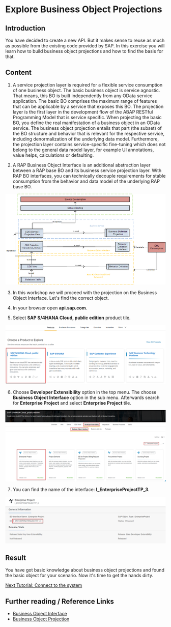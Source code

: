 # Explore Business Object Projections

## Introduction 

You have decided to create a new API. But it makes sense to reuse as much as possible from the existing code provided by SAP. In this exercise you will learn how to build business object projections and how to find the basis for that.

## Content

1. A service projection layer is required for a flexible service consumption of one business object. The basic business object is service agnostic. That means, this BO is built independently from any OData service application. The basic BO comprises the maximum range of features that can be applicable by a service that exposes this BO. The projection layer is the first layer in the development flow of the ABAP RESTful Programming Model that is service specific. When projecting the basic BO, you define the real manifestation of a business object in an OData service. The business object projection entails that part (the subset) of the BO structure and behavior that is relevant for the respective service, including denormalization of the underlying data model. Furthermore, the projection layer contains service-specific fine-tuning which does not belong to the general data model layer, for example UI annotations, value helps, calculations or defaulting.

2. A RAP Business Object Interface is an additional abstraction layer between a RAP base BO and its business service projection layer. With RAP BO interfaces, you can technically decouple requirements for stable consumption from the behavior and data model of the underlying RAP base BO.

  ![Alt text](img/0008-projection-scheme.png)

3. In this workshop we will proceed with the projection on the Business Object Interface. Let's find the correct object.

4. In your browser open **api.sap.com**.

5. Select **SAP S/4HANA Cloud, public edition** product tile.
  
  ![Alt text](img/0009-api-sap-com-choose-product.png) 

6. Choose **Developer Extensibility** option in the top menu. The choose **Business Object Interface** option in the sub menu. Afterwards search for **Enterprise Project** and select **Enterprise Project** tile.

  ![Alt text](img/0009a-api-sap-com-find-interface.png) 
  
7. You can find the name of the interface: **I_EnterpriseProjectTP_3**.

  ![Alt text](img/0009b-api-sap-com-find-cds-view.png)


## Result

You have got basic knowledge about business object projections and found the basic object for your scenario. Now it's time to get the hands dirty.

[Next Tutorial: Connect to the system](./adt.md)

## Further reading / Reference Links

- [Business Object Interface](https://help.sap.com/docs/abap-cloud/abap-rap/business-object-interface)
- [Business Object Projection](https://help.sap.com/docs/abap-cloud/abap-rap/business-object-projection)
